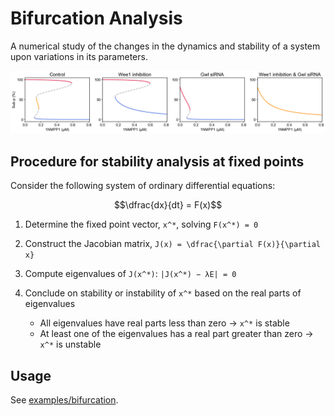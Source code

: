 # Bifurcation Analysis

A numerical study of the changes in the dynamics and stability of a system upon variations in its parameters.

![](../assets/Subp_1NMPP1.png)

## Procedure for stability analysis at fixed points

Consider the following system of ordinary differential equations:

```math
\dfrac{dx}{dt} = F(x)
```

1. Determine the fixed point vector, ``x^*``, solving ``F(x^*) = 0``

1. Construct the Jacobian matrix, ``J(x) = \dfrac{\partial F(x)}{\partial x}``

1. Compute eigenvalues of ``J(x^*)``: ``|J(x^*) − λE| = 0``

1. Conclude on stability or instability of ``x^*`` based on the real parts of eigenvalues
    - All eigenvalues have real parts less than zero → ``x^*`` is stable
    - At least one of the eigenvalues has a real part greater than zero → ``x^*`` is unstable

## Usage
See [examples/bifurcation](https://github.com/himoto/BioMASS.jl/tree/master/examples/bifurcation).